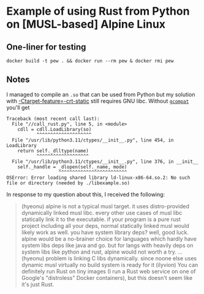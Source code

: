 # Example of using Rust from Python on \[MUSL-based\] Alpine Linux

## One-liner for testing

```console
docker build -t pew . && docker run --rm pew & docker rmi pew
```

## Notes

I managed to compile an `.so` that can be used from Python but my solution with [-Ctarget-feature=-crt-static](https://rust-lang.github.io/rfcs/1721-crt-static.html) still requires GNU libc. Without [`gcompat`](https://pkgs.alpinelinux.org/package/edge/main/x86_64/gcompat) you'll get

```text
Traceback (most recent call last):
  File "//call_rust.py", line 5, in <module>
    cdll = cdll.LoadLibrary(so)
           ^^^^^^^^^^^^^^^^^^^^
  File "/usr/lib/python3.11/ctypes/__init__.py", line 454, in LoadLibrary
    return self._dlltype(name)
           ^^^^^^^^^^^^^^^^^^^
  File "/usr/lib/python3.11/ctypes/__init__.py", line 376, in __init__
    self._handle = _dlopen(self._name, mode)
                   ^^^^^^^^^^^^^^^^^^^^^^^^^
OSError: Error loading shared library ld-linux-x86-64.so.2: No such file or directory (needed by ./libexample.so)
```

In response to my question about this, I received the following:

> (hyeonu) alpine is not a typical musl target. it uses distro-provided dynamically linked musl libc. every other use cases of musl libc statically link it to the executable. if your program is a pure rust project including all your deps, normal statically linked musl would likely work as well. you have system library deps? well, good luck. alpine would be a no-brainer choice for languages which hardly have system libs deps like java and go. but for langs with heavily deps on system libs like python and rust, alpine would not worth a try.
> ...
> (hyeonu) problem is linking C libs dynamically. since noone else uses dynamic musl virtually no build system is ready for it
> (ilyvion) You can definitely run Rust on tiny images (I run a Rust web service on one of Google's "distroless" Docker containers), but this doesn't seem like it's just Rust.
